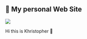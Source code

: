 ## 🚀 My personal Web Site

<img src="https://github.com/khr1stopher/my-personal-website/assets/53666004/5b0d22c5-554e-4cf6-ba3f-465a1809f767">

Hi this is Khristopher 👋
